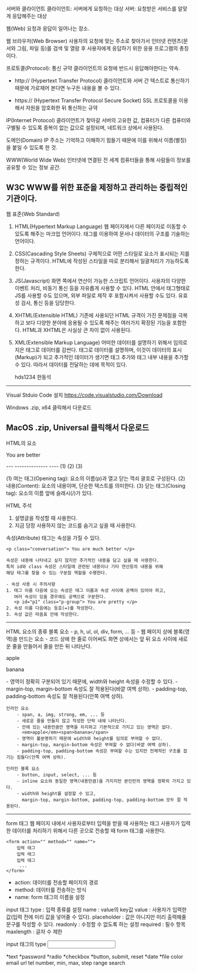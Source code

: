 서버와 클라이언트
   클라이언트: 서버에게 요청하는 대상
   서버: 요청받은 서비스를 알맞게 응답해주는 대상

웹(Web)
   요청과 응답이 일어나는 장소.

웹 브라우저(Web Browser)
   사용자의 요청에 맞는 주소로 찾아가서 인터넷 컨텐츠(문서와 그림, 파일 등)를
   검색 및 열람 후 사용자에게 응답하기 위한 응용 프로그램의 총칭이다.

프로토콜(Protocol): 통신 규약
   클라이언트의 요청에 반드시 응답해야한다는 약속.

   - http:// (Hypertext Transfer Protocol)
      클라이언트와 서버 간 텍스트로 통신하기 때문에
      가로채어 본다면 누구든 내용을 볼 수 있다.

   - https:// (Hypertext Transfer Protocol Secure Socket)
      SSL 프로토콜을 이용해서 자원을 암호화한 뒤 통신하는 규약

IP(Internet Protocol)
   클라이언트가 찾아갈 서버의 고유한 값, 컴퓨터가 다른 컴퓨터와 구별될 수 있도록
   중복이 없는 값으로 설정되며, 네트워크 상에서 사용된다.

도메인(Domain)
   IP 주소는 기억하고 이해하기 힘들기 때문에 이를 위해서 이름(별칭)을 붙일 수 있도록 한 것.

WWW(World Wide Web)
   인터넷에 연결된 전 세계 컴퓨터들을 통해 사람들이 정보를 공유할 수 있는 정보 공간.

W3C
   WWW를 위한 표준을 제정하고 관리하는 중립적인 기관이다.
---------------------------------------------------------------------------------
웹 표준(Web Standard)
   1. HTML(Hypertext Markup Language)
      웹 페이지에서 다른 페이지로 이동할 수 있도록 해주는 마크업 언어이다.
      태그를 이용하여 문서나 데이터의 구조를 기술하는 언어이다.

   2. CSS(Cascading Style Sheets)
      구체적으로 어떤 스타일로 요소가 표시되는 지를 정하는 규격이다.
      HTML에 작성된 스타일을 따로 분리해서 일괄처리가 가능하도록 한다.

   3. JS(Javascript)
      화면 쪽에서 연산이 가능한 스크립트 언어이다.
      사용자의 다양한 이벤트 처리, 비동기 통신 등을 자유롭게 사용할 수 있다.
      HTML 안에서 태그형태로 JS를 사용할 수도 있으며, 외부 파일로 제작 후
      포함시켜서 사용할 수도 있다. 유효성 검사, 통신 등을 담당한다.

   4. XHTML(Extensible HTML)
      기존에 사용되던 HTML 규격이 가진 문제점을 극복하고 보다 다양한 분야에 응용될 수
      있도록 해주는 여러가지 확장된 기능을 포함한다.
      HTML과 XHTML은 사실상 큰 차이 없이 사용된다.

   5. XML(Extensible Markup Language)
      어떠한 데이터를 설명하기 위해서 임의로 지은 태그로 데이터를 감싼다.
      태그로 데이터를 설명하며, 이것이 데이터의 표시(Markup)가 되고 추가적인
      데이터가 생기면 태그 추가와 태그 내부 내용을 추가할 수 있다.
      따라서 데이터를 전달하는 데에 목적이 있다.

      <?xml version="1.0">
      <user>
         <user-id>hds1234</user-id>
         <name>한동석</name>
      </user>
---------------------------------------------------------------------------------
Visual Stduio Code 설치
   https://code.visualstudio.com/Download

   Windows
      .zip, x64 클릭해서 다운로드

   MacOS
      .zip, Universal 클릭해서 다운로드
---------------------------------------------------------------------------------
HTML의 요소
   <p> You are better </p>
   --- 	  --------------   ----
   (1)           (2)          (3)

   (1) 여는 태그(Opening tag): 요소의 이름(p)과 열고 닫는 꺽쇠 괄호로 구성된다.
   (2) 내용(Content): 요소의 내용이며, 단순한 텍스트를 의미한다.
   (3) 닫는 태그(Closing tag): 요소의 이름 앞에 슬래시(/)가 있다.

HTML 주석
   <!-- 주석 -->

   1. 설명글을 작성할 때 사용한다.
   2. 지금 당장 사용하지 않는 코드를 숨기고 싶을 때 사용한다.


속성(Attribute)
	태그는 속성을 가질 수 있다.

	<p class="conversation"> You are much better </p>

	속성은 내용에 나타내고 싶지 않지만 추가적인 내용을 담고 싶을 때 사용한다.
	특히 id와 class 속성은 스타일에 관련된 내용이나 기타 연산등의 내용을 위해
	해당 태그를 찾을 수 있는 구분점 역할을 수행한다.
	
	- 속성 사용 시 주의사항
	1. 태그 이름 다음에 오는 속성은 태그 이름과 속성 사이에 공백이 있어야 하고,
	   여러 속성이 있을 경우에도 공백으로 구분한다.
	   <p id="p1" class="p-group"> You are pretty </p>
	2. 속성 이름 다음에는 등호(=)를 작성한다.
	3. 속성 값은 따옴표 안에 작성한다.

---------------------------------------------------------------------------------
HTML 요소의 종류
	블록 요소
		- p, h, ul, ol, div, form, ... 등
		- 웹 페이지 상에 블록(영역)을 만드는 요소
		- 코드 상에 한 줄로 이어써도 화면 상에서는 앞 뒤 요소 사이에 새로운 줄을 만들어서
		  줄을 만든 뒤 나타난다.
		  <p>apple</p><p>banana</p>
		- 영역이 정확히 구분되어 있기 때문에, width와 height 속성을 수정할 수 있다.
		- margin-top, margin-bottom 속성도 잘 적용된다(바깥 여백 상하).
		- padding-top, padding-bottom 속성도 잘 적용된다(안쪽 여백 상하).

	인라인 요소
		- span, a, img, strong, em, ... 등
		- 새로운 줄을 만들지 않고 작성한 단락 내에 나타난다.
		- 안에 있는 내용만큼만 영역을 차지하고 기본적으로 가지고 있는 영역은 없다.
		  <em>apple</em><span>banana</span>
		- 영역이 불분명하기 때문에 width와 height를 임의로 부여할 수 없다.
		- margin-top, margin-bottom 속성은 부여할 수 없다(바깥 여백 상하).
		- padding-top, padding-bottom 속성은 부여할 수는 있지만 전체적인 구조를 잡기는 힘들다(안쪽 여백 상하).

	인라인 블록 요소
		- button, input, select, ... 등
		- inline 요소와 동일한 영역(내용만큼)을 가지지만 본인만의 영역을 정확히 가지고 있다.
		- width와 height를 설정할 수 있고,
		  margin-top, margin-bottom, padding-top, padding-bottom 모두 잘 적용된다.

---------------------------------------------------------------------------------
form 태그
   웹 페이지 내에서 사용자로부터 입력을 받을 때 사용하는 태그
   사용자가 입력한 데이터를 처리하기 위해서 다른 곳으로 전송할 때 form 태그를 사용한다.

	<form action="" method="" name="">
		입력 태그
		입력 태그
		입력 태그
		 ...
	</form>

   - action: 데이터를 전송할 페이지의 경로
   - method: 데이터를 전송하는 방식
   - name: form 태그의 이름을 설정


input 태그
   type : 입력 종류를 설정
   name : value의 key값
   value : 사용자가 입력한 값(입력 전에 미리 값을 넣어줄 수 있다).
   placeholder : 값은 아니지만 미리 출력해줄 문구를 작성할 수 있다.
   readonly : 수정할 수 없도록 하는 설정
   required : 필수 항목
   maxlength : 글자 수 제한

input 태그의 type
   <input type="">

   *text
   *password
   *radio
   *checkbox
   *button, submit, reset
   *date
   *file
   color
   email
   url
   tel
   number, min, max, step
   range
   search
